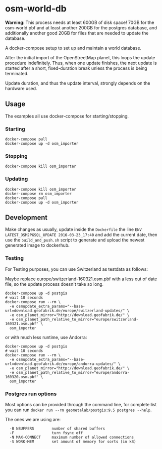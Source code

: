 # osm-world-db

**Warning**: This process needs at least 600GB of disk space!
70GB for the osm-world pbf and at least another 200GB for the
postgres database, and additionally another
good 20GB for files that are needed to update the database.

A docker-compose setup to set up and maintain a world database.

After the initial import of the OpenStreetMap planet, this loops the update procedure indefinitely.
Thus, when one update finishes, the next update is started after a short, fixed-duration break unless the process is being terminated.

Update duration, and thus the update interval, strongly depends on the hardware used.

## Usage

The examples all use docker-compose for starting/stopping.

### Starting

```
docker-compose pull
docker-compose up -d osm_importer
```

### Stopping

```
docker-compose kill osm_importer
```

### Updating

```
docker-compose kill osm_importer
docker-compose rm osm_importer
docker-compose pull
docker-compose up -d osm_importer
```

## Development

Make changes as usually, update inside the `Dockerfile`
the line `ENV LATEST_OSM2PGSQL_UPDATE 2016-03-23_17:40` and
add the current date, then use the `build_and_push.sh` script to
generate and upload the newest generated image to dockerhub.

### Testing

For Testing purposes, you can use Switzerland as testdata as follows:

Maybe replace europe/switzerland-160321.osm.pbf with a less out of date
file, so the update process doesn't take so long.

```
docker-compose up -d postgis
# wait 10 seconds
docker-compose run --rm \
  -e osmupdate_extra_params="--base-url=download.geofabrik.de/europe/switzerland-updates/" \
  -e osm_planet_mirror="http://download.geofabrik.de/" \
  -e osm_planet_path_relative_to_mirror="europe/switzerland-160321.osm.pbf" \
  osm_importer
```

or with much less runtime, use Andorra:

```
docker-compose up -d postgis
# wait 10 seconds
docker-compose run --rm \
  -e osmupdate_extra_params="--base-url=download.geofabrik.de/europe/andorra-updates/" \
  -e osm_planet_mirror="http://download.geofabrik.de/" \
  -e osm_planet_path_relative_to_mirror="europe/andorra-160320.osm.pbf" \
  osm_importer
```

### Postgres run options

Most options can be provided through the command line, for complete list
you can run `docker run --rm geometalab/postgis:9.5 postgres --help`.

The ones we are using are:

```
  -B NBUFFERS        number of shared buffers
  -F                 turn fsync off
  -N MAX-CONNECT     maximum number of allowed connections
  -S WORK-MEM        set amount of memory for sorts (in kB)
```
